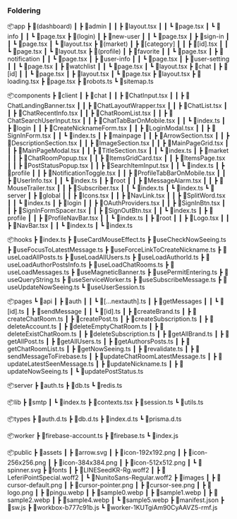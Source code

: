### Foldering

📦app
┣ 📂(dashboard)
┃ ┣ 📂admin
┃ ┃ ┣ 📜layout.tsx
┃ ┃ ┗ 📜page.tsx
┃ ┗ 📂info
┃ ┃ ┗ 📜page.tsx
┣ 📂(login)
┃ ┣ 📂new-user
┃ ┃ ┗ 📜page.tsx
┃ ┣ 📂sign-in
┃ ┃ ┗ 📜page.tsx
┃ ┗ 📜layout.tsx
┣ 📂(market)
┃ ┣ 📂[category]
┃ ┃ ┣ 📜[id].tsx
┃ ┃ ┗ 📜page.tsx
┃ ┗ 📜layout.tsx
┣ 📂(profile)
┃ ┣ 📂favorite
┃ ┃ ┗ 📜page.tsx
┃ ┣ 📂notification
┃ ┃ ┗ 📜page.tsx
┃ ┣ 📂user-info
┃ ┃ ┗ 📜page.tsx
┃ ┣ 📂user-setting
┃ ┃ ┗ 📜page.tsx
┃ ┣ 📂watchlist
┃ ┃ ┗ 📜page.tsx
┃ ┗ 📜layout.tsx
┣ 📂chat
┃ ┣ 📂[id]
┃ ┃ ┗ 📜page.tsx
┃ ┣ 📜layout.tsx
┃ ┗ 📜page.tsx
┣ 📜layout.tsx
┣ 📜loading.tsx
┣ 📜page.tsx
┣ 📜robots.ts
┗ 📜sitemap.ts

📦components
┣ 📂client
┃ ┣ 📂chat
┃ ┃ ┣ 📜ChatInput.tsx
┃ ┃ ┣ 📜ChatLandingBanner.tsx
┃ ┃ ┣ 📜ChatLayoutWrapper.tsx
┃ ┃ ┣ 📜ChatList.tsx
┃ ┃ ┣ 📜ChatRecentInfo.tsx
┃ ┃ ┣ 📜ChatRoomList.tsx
┃ ┃ ┣ 📜ChatSearchUserInput.tsx
┃ ┃ ┣ 📜ChatTabBarOnMobile.tsx
┃ ┃ ┗ 📜index.ts
┃ ┣ 📂login
┃ ┃ ┣ 📜CreateNicknameForm.tsx
┃ ┃ ┣ 📜LoginModal.tsx
┃ ┃ ┣ 📜SignInForm.tsx
┃ ┃ ┗ 📜index.ts
┃ ┣ 📂mainpage
┃ ┃ ┣ 📜ArrowSection.tsx
┃ ┃ ┣ 📜DescriptionSection.tsx
┃ ┃ ┣ 📜ImageSection.tsx
┃ ┃ ┣ 📜MainPageGrid.tsx
┃ ┃ ┣ 📜MainPageModal.tsx
┃ ┃ ┣ 📜TitleSection.tsx
┃ ┃ ┗ 📜index.ts
┃ ┣ 📂market
┃ ┃ ┣ 📜ChatRoomPopup.tsx
┃ ┃ ┣ 📜ItemsGridCard.tsx
┃ ┃ ┣ 📜ItemsPage.tsx
┃ ┃ ┣ 📜PostStatusPopup.tsx
┃ ┃ ┣ 📜SearchItemInput.tsx
┃ ┃ ┗ 📜index.ts
┃ ┣ 📂profile
┃ ┃ ┣ 📜NotificationToggle.tsx
┃ ┃ ┣ 📜ProfileTabBarOnMobile.tsx
┃ ┃ ┣ 📜UserInfo.tsx
┃ ┃ ┗ 📜index.ts
┃ ┣ 📂root
┃ ┃ ┣ 📜MessageAlarm.tsx
┃ ┃ ┣ 📜MouseTrailer.tsx
┃ ┃ ┣ 📜Subscriber.tsx
┃ ┃ ┗ 📜index.ts
┃ ┗ 📜index.ts
┗ 📂server
┃ ┣ 📂global
┃ ┃ ┣ 📜Icons.tsx
┃ ┃ ┣ 📜NavLink.tsx
┃ ┃ ┣ 📜SplitWord.tsx
┃ ┃ ┗ 📜index.ts
┃ ┣ 📂login
┃ ┃ ┣ 📜OAuthProviders.tsx
┃ ┃ ┣ 📜SignInBtn.tsx
┃ ┃ ┣ 📜SignInFormSpacer.tsx
┃ ┃ ┣ 📜SignOutBtn.tsx
┃ ┃ ┗ 📜index.ts
┃ ┣ 📂profile
┃ ┃ ┣ 📜ProfileNavBar.tsx
┃ ┃ ┗ 📜index.ts
┃ ┣ 📂root
┃ ┃ ┣ 📜Logo.tsx
┃ ┃ ┣ 📜NavBar.tsx
┃ ┃ ┗ 📜index.ts
┃ ┗ 📜index.ts

📦hooks
┣ 📜index.ts
┣ 📜useCardMouseEffect.ts
┣ 📜useCheckNowSeeing.ts
┣ 📜useFocusToLatestMessage.ts
┣ 📜useForceLinkToCreateNickname.ts
┣ 📜useLoadAllPosts.ts
┣ 📜useLoadAllUsers.ts
┣ 📜useLoadAuthorId.ts
┣ 📜useLoadAuthorPostsInfo.ts
┣ 📜useLoadChatRooms.ts
┣ 📜useLoadMessages.ts
┣ 📜useMagneticBanner.ts
┣ 📜usePermitEntering.ts
┣ 📜useQueryString.ts
┣ 📜useServiceWorker.ts
┣ 📜useSubscribeMessage.ts
┣ 📜useUpdateNowSeeing.ts
┗ 📜useUserSession.ts

📦pages
┗ 📂api
┃ ┣ 📂auth
┃ ┃ ┗ 📜[...nextauth].ts
┃ ┣ 📂getMessages
┃ ┃ ┗ 📜[id].ts
┃ ┣ 📂sendMessage
┃ ┃ ┗ 📜[id].ts
┃ ┣ 📜createBrand.ts
┃ ┣ 📜createChatRoom.ts
┃ ┣ 📜createPost.ts
┃ ┣ 📜createSubscription.ts
┃ ┣ 📜deleteAccount.ts
┃ ┣ 📜deleteEmptyChatRoom.ts
┃ ┣ 📜deleteExistChatRoom.ts
┃ ┣ 📜deleteSubscription.ts
┃ ┣ 📜getAllBrand.ts
┃ ┣ 📜getAllPost.ts
┃ ┣ 📜getAllUsers.ts
┃ ┣ 📜getAuthorsPosts.ts
┃ ┣ 📜getChatRoomList.ts
┃ ┣ 📜getNowSeeing.ts
┃ ┣ 📜revalidate.ts
┃ ┣ 📜sendMessageToFirebase.ts
┃ ┣ 📜updateChatRoomLatestMessage.ts
┃ ┣ 📜updateLatestSeenMessage.ts
┃ ┣ 📜updateNickname.ts
┃ ┣ 📜updateNowSeeing.ts
┃ ┗ 📜updatePostStatus.ts

📦server
┣ 📜auth.ts
┣ 📜db.ts
┗ 📜redis.ts

📦lib
┣ 📂smtp
┃ ┗ 📜index.ts
┣ 📜contexts.tsx
┣ 📜session.ts
┗ 📜utils.ts

📦types
┣ 📜auth.d.ts
┣ 📜db.d.ts
┣ 📜index.d.ts
┗ 📜prisma.d.ts

📦worker
┣ 📜firebase-account.ts
┣ 📜firebase.ts
┗ 📜index.js

📦public
┣ 📂assets
┃ ┣ 📜arrow.svg
┃ ┣ 📜icon-192x192.png
┃ ┣ 📜icon-256x256.png
┃ ┣ 📜icon-384x384.png
┃ ┣ 📜icon-512x512.png
┃ ┗ 📜spinner.svg
┣ 📂fonts
┃ ┣ 📜LINESeedKR-Rg.woff2
┃ ┣ 📜LeferiPointSpecial.woff2
┃ ┗ 📜NunitoSans-Regular.woff2
┣ 📂images
┃ ┣ 📜cursor-default.png
┃ ┣ 📜cursor-pointer.png
┃ ┣ 📜cursor-see.png
┃ ┣ 📜logo.png
┃ ┣ 📜pingu.webp
┃ ┣ 📜sample0.webp
┃ ┣ 📜sample1.webp
┃ ┣ 📜sample2.webp
┃ ┣ 📜sample4.webp
┃ ┗ 📜sample5.webp
┣ 📜manifest.json
┣ 📜sw.js
┣ 📜workbox-b777c91b.js
┗ 📜worker-1KUTgiAm90CyAAVZ5-rmf.js
